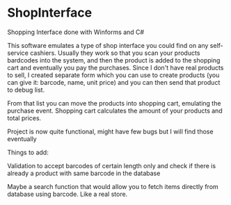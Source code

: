 # ShopInterface
Shopping Interface done with Winforms and C#

This software emulates a type of shop interface you could find on any self-service cashiers. Usually they work so that you scan your products bardcodes into the system, and then the product is added to the shopping cart and eventually you pay the purchases. Since I don't have real products to sell, I created separate form which you can use to create products (you can give it: barcode, name, unit price) and you can then send that product to debug list.

From that list you can move the products into shopping cart, emulating the purchase event. Shopping cart calculates the amount of your products and total prices.

Project is now quite functional, might have few bugs but I will find those eventually

Things to add:

Validation to accept barcodes of certain length only and check if there is already a product with same barcode in the database

Maybe a search function that would allow you to fetch items directly from database using barcode. Like a real store.
